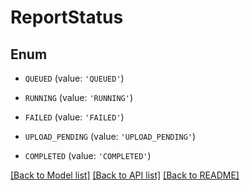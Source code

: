# ReportStatus


## Enum

* `QUEUED` (value: `'QUEUED'`)

* `RUNNING` (value: `'RUNNING'`)

* `FAILED` (value: `'FAILED'`)

* `UPLOAD_PENDING` (value: `'UPLOAD_PENDING'`)

* `COMPLETED` (value: `'COMPLETED'`)

[[Back to Model list]](../README.md#documentation-for-models) [[Back to API list]](../README.md#documentation-for-api-endpoints) [[Back to README]](../README.md)


